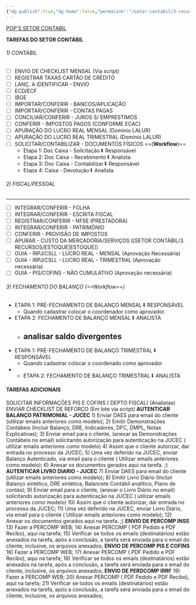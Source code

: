```yaml
---
{"dg-publish":true,"dg-home":false,"permalink":"/setor-contabil/3-recursos/tarefas-padrao-contabil/","dgPassFrontmatter":true,"created":"2024-07-15T17:31:26.265-03:00","updated":"2025-06-05T16:05:18.651-03:00"}
---
```




[POP'S SETOR CONTABIL](https://docs.google.com/spreadsheets/d/1gF-h5lQlvs2gVosW53Qp8mKilALwwZFj/edit?usp=sharing&ouid=103814794779206087470&rtpof=true&sd=true)

**TAREFAS DO SETOR CONTÁBIL**

###### 1) CONTÁBIL

- [ ] ENVIO DE CHECKLIST MENSAL (Via script)
- [ ] REGISTRAR TAXAS CARTÃO DE CRÉDITO
- [ ] LANÇ. A IDENTIFICAR - ENVIO
- [ ] ECD/ECF
- [ ] IBGE
- [ ] IMPORTAR/CONFERIR - BANCOS/APLICAÇÃO
- [ ] IMPORTAR/CONFERIR - CONTAS PAGAS
- [ ] CONCILIAR/CONFERIR - JUROS S/ EMPRESTIMOS
- [ ] CONFERIR - IMPOSTOS PAGOS (CONFORME ECAC)
- [ ] APURAÇÃO DO LUCRO REAL MENSAL (Dominio LALUR)
- [ ] APURAÇÃO DO LUCRO REAL TRIMESTRAL (Domínio LALUR)
- [ ] SOLICITAR/CONTABILIZAR - DOCUMENTOS FÍSICOS ==(**Workflow**)==
  - Etapa 1: Doc Caixa - Solicitação ⏬ Responsável
  - Etapa 2: Doc Caixa - Recebimento ⏬ Analista
  - Etapa 3: Doc Caixa - Contabilizar ⏬ Responsável
  - Etapa 4: Caixa - Devolução ⏬ Analista

###### 2) FISCAL/PESSOAL

---

- [ ] INTEGRAR/CONFERIR - FOLHA
- [ ] INTEGRAR/CONFERIR - ESCRITA FISCAL
- [ ] REGISTRAR/CONFERIR - NFSE (PRESTADORA)
- [ ] INTEGRAR/CONFERIR - PATRIMÔNIO
- [ ] CONFERIR - PROVISÃO DE IMPOSTOS
- [ ] APURAR - CUSTO DA MERCADORIA/SERVIÇOS [[SETOR CONTÁBIL/3. RECURSOS/ESTOQUE\|ESTOQUE]]
- [ ] GUIA - IRPJ/CSLL - LUCRO REAL - MENSAL (Aprovação Necessária)
- [ ] GUIA - IRPJ/CSLL - LUCRO REAL - TRIMESTRAL (Aprovação necessária)
- [ ] GUIA - PIS/COFINS - NÃO CUMULATIVO (Aprovação necessária)

###### 3) FECHAMENTO DO BALANÇO  (==Workflow==)

- ETAPA 1: PRÉ-FECHAMENTO DE BALANÇO MENSAL ⏬ RESPONSÁVEL
  - Quando cadastrar colocar  o coordenador como aprovador.
- ETAPA 2: FECHAMENTO DE BALANÇO MENSAL ⏬ ANALISTA
  - analisar saldo divergentes
    -
- ETAPA 1: PRÉ-FECHAMENTO DE BALANÇO TRIMESTRAL  ⏬ RESPONSÁVEL
  - Quando cadastrar colocar o coordenado como aprovador
- - ETAPA 2: FECHAMENTO DE BALANÇO TRIMESTRAL ⏬ ANALISTA
    
    

#### TAREFAS ADICIONAIS

SOLICITAR INFORMAÇÕES PIS E COFINS ( DEPTO FISCAL) (Analistas)
ENVIAR CHECKLIST DE REFORÇO (Em lote via script)
**AUTENTICAR BALANÇO PATRIMONIAL - JUCEC**
    1) Enviar DAES para email do cliente (utilizar emails anteriores como modelo);
    2) Emitir Demonstrações Contábeis (Incluir Balanço, DRE, Indicadores, DFC, DMPL, Notas Explicativas);
    3) Enviar email para o cliente, (anexar as Demonstrações Contábeis no email) solicitando autorização para autenticação na JUCEC ( utilizar emails anteriores como modelo)
    4) Assim que o cliente autorizar, dar entrada no processo da JUCEC;
    5) Uma vez deferido na JUCEC, enviar  Balanço Autenticado, via email para o cliente ( Utilizar emails anteriores como modelo);
    6) Anexar os documentos gerados aqui na tarefa. ;)
**AUTENTICAR LIVRO DIARIO - JUCEC**
    7) Enviar DAES para email do cliente (utilizar emails anteriores como modelo);
    8) Emitir Livro Diário (Incluir Balanço sintético, DRE sintética, Balancete Contábil analítico, Plano de contas);
    9) Enviar email para o cliente, (anexar o Livro Diário no email) solicitando autorização para autenticação na JUCEC ( utilizar emails anteriores como modelo)
    10) Assim que o cliente autorizar, dar entrada no processo da JUCEC;
    11) Uma vez deferido na JUCEC, enviar Livro Diário, via email para o cliente ( Utilizar emails anteriores como modelo);
    12) Anexar os documentos gerados aqui na tarefa. ;)
**ENVIO DE PERCOMP INSS**
    13) Fazer a PERCOMP WEB;
    14) Anexar PERCOMP ( PDF Pedido e PDF Recibo), aqui na tarefa;
    15) Verificar se todos os emails (destinatários)  estão anexados na tarefa, após a conclusão, a tarefa será enviada para o email do cliente, inclusive, os arquivos anexados;
**ENVIO DE PERCOMP PIS E COFINS**
    16) Fazer a PERCOMP WEB;
    17) Anexar PERCOMP ( PDF Pedido e PDF Recibo), aqui na tarefa;
    18) Verificar se todos os emails (destinatários)  estão anexados na tarefa, após a conclusão, a tarefa será enviada para o email do cliente, inclusive, os arquivos anexados;
**ENVIO DE PERDCOMP IRRF**
    19) Fazer a PERCOMP WEB;
    20) Anexar PERCOMP ( PDF Pedido e PDF Recibo), aqui na tarefa;
    21) Verificar se todos os emails (destinatários)  estão anexados na tarefa, após a conclusão, a tarefa será enviada para o email do cliente, inclusive, os arquivos anexados;
